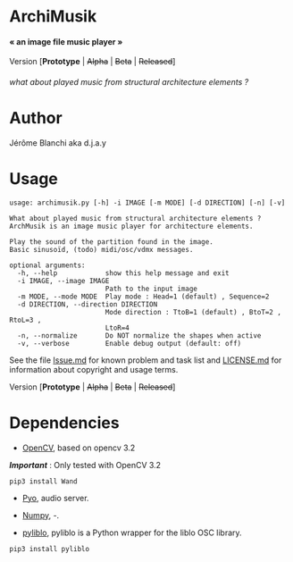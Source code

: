 # ArchiMusik
#### « an image file music player »

Version [__Prototype__ | ~~Alpha~~ | ~~Beta~~ | ~~Released~~]

###### what about played music from structural architecture elements ?

# Author
Jérôme Blanchi aka d.j.a.y

# Usage
```
usage: archimusik.py [-h] -i IMAGE [-m MODE] [-d DIRECTION] [-n] [-v]

What about played music from structural architecture elements ?
ArchMusik is an image music player for architecture elements.

Play the sound of the partition found in the image.
Basic sinusoïd, (todo) midi/osc/vdmx messages.

optional arguments:
  -h, --help            show this help message and exit
  -i IMAGE, --image IMAGE
                        Path to the input image
  -m MODE, --mode MODE  Play mode : Head=1 (default) , Sequence=2
  -d DIRECTION, --direction DIRECTION
                        Mode direction : TtoB=1 (default) , BtoT=2 , RtoL=3 ,
                        LtoR=4
  -n, --normalize       Do NOT normalize the shapes when active
  -v, --verbose         Enable debug output (default: off)
```

See the file [Issue.md](Issues.md) for known problem and task list and [LICENSE.md](LICENSE.md)
for information about copyright and usage terms.

Version [__Prototype__ | ~~Alpha~~ | ~~Beta~~ | ~~Released~~]

# Dependencies
* [OpenCV](http://opencv.org/), based on opencv 3.2

___Important___ : Only tested with OpenCV 3.2

```
pip3 install Wand
```
* [Pyo](http://ajaxsoundstudio.com/pyodoc), audio server.
* [Numpy](-), -.

* [pyliblo](http://das.nasophon.de/pyliblo/), pyliblo is a Python wrapper for the liblo OSC library.
```
pip3 install pyliblo
```
